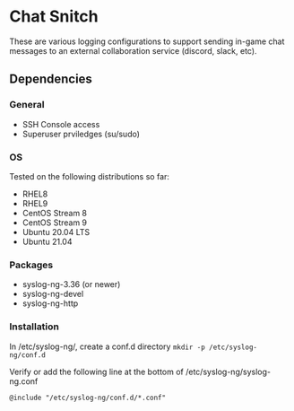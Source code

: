 # Chat Snitch

These are various logging configurations to support sending in-game chat messages to an external collaboration service (discord, slack, etc).

## Dependencies

### General
- SSH Console access
- Superuser prviledges (su/sudo)

### OS
Tested on the following distributions so far:
- RHEL8
- RHEL9
- CentOS Stream 8
- CentOS Stream 9
- Ubuntu 20.04 LTS
- Ubuntu 21.04

### Packages
- syslog-ng-3.36  (or newer)
- syslog-ng-devel
- syslog-ng-http

### Installation

In /etc/syslog-ng/, create a conf.d directory
`mkdir -p /etc/syslog-ng/conf.d`

Verify or add the following line at the bottom of /etc/syslog-ng/syslog-ng.conf

`@include "/etc/syslog-ng/conf.d/*.conf"`
